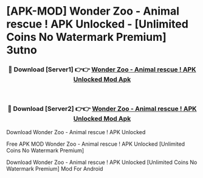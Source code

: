 # [APK-MOD] Wonder Zoo - Animal rescue ! APK Unlocked - [Unlimited Coins No Watermark Premium] 3utno



<div align="center">
<h3>🔴 Download [Server1] 👉👉 <a href="https://momento.my/?title=Wonder_Zoo_-_Animal_rescue_!_APK_Unlocked">Wonder Zoo - Animal rescue ! APK Unlocked Mod Apk</a></h3><br>

<h3>🔴 Download [Server2] 👉👉 <a href="https://momento.my/?title=Wonder_Zoo_-_Animal_rescue_!_APK_Unlocked">Wonder Zoo - Animal rescue ! APK Unlocked Mod Apk</a></h3>
</div>



Download Wonder Zoo - Animal rescue ! APK Unlocked 

Free APK MOD Wonder Zoo - Animal rescue ! APK Unlocked [Unlimited Coins No Watermark Premium]

Download Wonder Zoo - Animal rescue ! APK Unlocked [Unlimited Coins No Watermark Premium] Mod For Android
